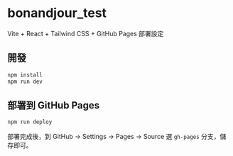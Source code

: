 # bonandjour_test

Vite + React + Tailwind CSS + GitHub Pages 部署設定

## 開發
```bash
npm install
npm run dev
```

## 部署到 GitHub Pages
```bash
npm run deploy
```

部署完成後，到 GitHub → Settings → Pages → Source 選 `gh-pages` 分支，儲存即可。
